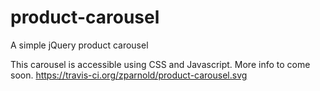 # product-carousel
A simple jQuery product carousel

This carousel is accessible using CSS and Javascript. More info to come soon.
https://travis-ci.org/zparnold/product-carousel.svg 
